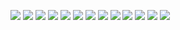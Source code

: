 ![](./Screenshot%202021-12-20%20091906.png)
![](./Screenshot%202021-12-20%20091934.png)
![](./Screenshot%202021-12-20%20100703.png)
![](./Screenshot%202021-12-20%20102444.png)
![](./Screenshot%202021-12-20%20110643.png)
![](./Screenshot%202021-12-20%20111212.png)
![](./Screenshot%202021-12-24%20090137.png)
![](./Screenshot%202021-12-26%20163950.png)
![](./Screenshot%202021-12-26%20164022.png)
![](./Screenshot%202021-12-26%20164040.png)
![](./Screenshot%202021-12-26%20164108.png)
![](./Screenshot%202021-12-26%20164118.png)
![](./Screenshot%202021-12-26%20213831.png)
